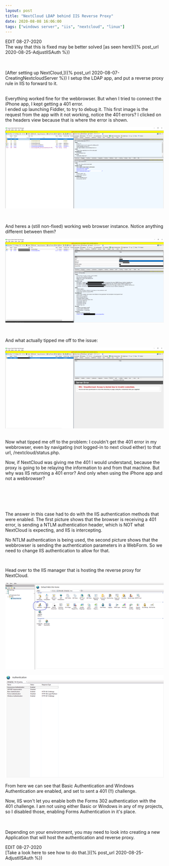 ```yaml
---
layout: post
title: "NextCloud LDAP behind IIS Reverse Proxy"
date: 2020-08-08 16:06:00
tags: ["windows server", "iis", "nextcloud", "linux"]
---
```


EDIT 08-27-2020<br />
The way that this is fixed may be better solved [as seen here]({% post_url 2020-08-25-AdjustIISAuth %})
<br /><br /><br />


[After setting up NextCloud,]({% post_url 2020-08-07-CreatingNextcloudServer %}) I setup the LDAP app, and put a reverse proxy rule in IIS to forward to it.

<br />
Everything worked fine for the webbrowser. But when I tried to connect the iPhone app, I kept getting a 401 error.

<br />
I ended up launching Fiddler, to try to debug it. This first image is the request from the app with it not working, notice the 401 errors? I clicked on the headers view because that is where the error is shown.

![401 errors in fiddler](/assets/images/2020-08-08-NextCloud401iis/1.png)

<br />

And heres a (still non-fixed) working web browser instance. Notice anything different between them?

![Working non fixed in fiddler](/assets/images/2020-08-08-NextCloud401iis/2.png)

<br />

And what actually tipped me off to the issue:

![401 error in fiddler](/assets/images/2020-08-08-NextCloud401iis/3.png)

<br />
Now what tipped me off to the problem: I couldn't get the 401 error in my webbrowser, even by navigating (not logged-in to next cloud either) to that url, /nextcloud/status.php.

Now, if NextCloud was giving me the 401 I would understand, because the proxy is going to be relaying the information to and from that machine. But why was IIS returning a 401 error? And only when using the iPhone app and not a webbrowser?

<br /><br /><br /><br />

The answer in this case had to do with the IIS authentication methods that were enabled. The first picture shows that the browser is receiving a 401 error, is sending a NTLM authentication header, which is NOT what NextCloud is expecting, and IIS is intercepting.

No NTLM authentication is being used, the second picture shows that the webbrowser is sending the authentication parameters in a WebForm. So we need to change IIS authentication to allow for that.

<br />

Head over to the IIS manager that is hosting the reverse proxy for NextCloud.

![Open IIS and go to authentication methods](/assets/images/2020-08-08-NextCloud401iis/4.png)

![Enabled authentication](/assets/images/2020-08-08-NextCloud401iis/5.png)

From here we can see that Basic Authentication and Windows Authentication are enabled, and set to sent a 401 (!!) challenge.

Now, IIS won't let you enable both the Forms 302 authentication with the 401 challenge. I am not using either Basic or Windows in any of my projects, so I disabled those, enabling Forms Authentication in it's place.

<br />

<br />
Depending on your environment, you may need to look into creating a new Application that will host the authentication and reverse proxy.

EDIT 08-27-2020<br />
[Take a look here to see how to do that.]({% post_url 2020-08-25-AdjustIISAuth %})